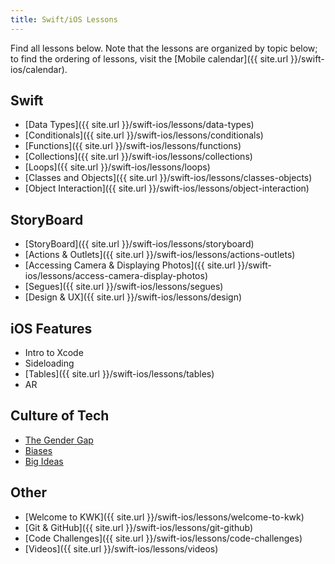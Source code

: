 ```yaml
---
title: Swift/iOS Lessons
---
```


Find all lessons below. Note that the lessons are organized by topic below; to find the ordering of lessons, visit the [Mobile calendar]({{ site.url }}/swift-ios/calendar).

## Swift

- [Data Types]({{ site.url }}/swift-ios/lessons/data-types)
- [Conditionals]({{ site.url }}/swift-ios/lessons/conditionals)
- [Functions]({{ site.url }}/swift-ios/lessons/functions)
- [Collections]({{ site.url }}/swift-ios/lessons/collections)
- [Loops]({{ site.url }}/swift-ios/lessons/loops)
- [Classes and Objects]({{ site.url }}/swift-ios/lessons/classes-objects)
- [Object Interaction]({{ site.url }}/swift-ios/lessons/object-interaction)

## StoryBoard

- [StoryBoard]({{ site.url }}/swift-ios/lessons/storyboard)
- [Actions & Outlets]({{ site.url }}/swift-ios/lessons/actions-outlets)
- [Accessing Camera & Displaying Photos]({{ site.url }}/swift-ios/lessons/access-camera-display-photos)
- [Segues]({{ site.url }}/swift-ios/lessons/segues)
- [Design & UX]({{ site.url }}/swift-ios/lessons/design)

## iOS Features

- Intro to Xcode
- Sideloading
- [Tables]({{ site.url }}/swift-ios/lessons/tables)
- AR

## Culture of Tech

- [The Gender Gap](https://docs.google.com/document/u/1/d/1RM2ewEKXNX6LjQ_wSa4im-z4VOy8iSArNE56UebjPsI/edit#)
- [Biases](https://docs.google.com/document/u/1/d/1fIML-3pNmVhdi7wrYzRwGf-emHCT6M67qm8Bv6DEpHI/edit#)
- [Big Ideas](https://docs.google.com/document/d/1JpjHZn_DDllq1dU-3p4OD-SPfzHh5OV-arMnYrWRUOw/edit)

## Other

- [Welcome to KWK]({{ site.url }}/swift-ios/lessons/welcome-to-kwk)
- [Git & GitHub]({{ site.url }}/swift-ios/lessons/git-github)
- [Code Challenges]({{ site.url }}/swift-ios/lessons/code-challenges)
- [Videos]({{ site.url }}/swift-ios/lessons/videos)
